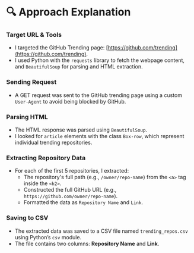 # 🔍 Approach Explanation

### Target URL & Tools
- I targeted the GitHub Trending page: [https://github.com/trending](https://github.com/trending).
- I used Python with the `requests` library to fetch the webpage content, and `BeautifulSoup` for parsing and HTML extraction.

### Sending Request
- A GET request was sent to the GitHub trending page using a custom `User-Agent` to avoid being blocked by GitHub.

### Parsing HTML
- The HTML response was parsed using `BeautifulSoup`.
- I looked for `article` elements with the class `Box-row`, which represent individual trending repositories.

### Extracting Repository Data
- For each of the first 5 repositories, I extracted:
  - The repository's full path (e.g., `/owner/repo-name`) from the `<a>` tag inside the `<h2>`.
  - Constructed the full GitHub URL (e.g., `https://github.com/owner/repo-name`).
  - Formatted the data as `Repository Name` and `Link`.

### Saving to CSV
- The extracted data was saved to a CSV file named `trending_repos.csv` using Python’s `csv` module.
- The file contains two columns: **Repository Name** and **Link**.
